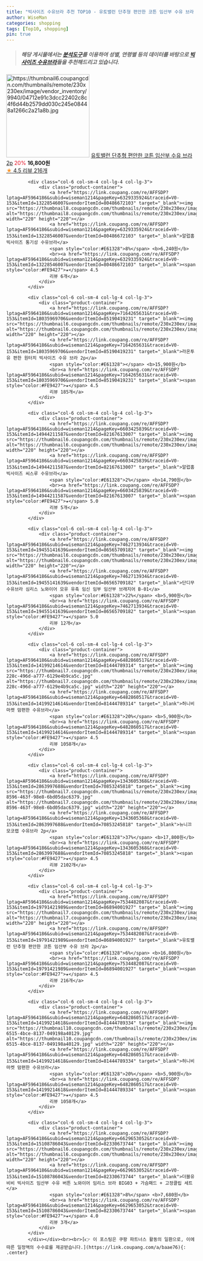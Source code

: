 ```yaml
---
title: "빅사이즈 수유브라 추천 TOP10 - 유토밸런 단추형 편안한 코튼 임산부 수유 브라 2p"
author: WiseMan
categories: shopping
tags: [Top10, shopping]
pin: true
---
```


> ##### 해당 게시물에서는 [**분석도구**](https://itemscout.io/)를 이용하여 **성별**, **연령별** 등의 데이터를 바탕으로 [**빅사이즈 수유브라**](https://link.coupang.com/a/baae76)들을 추천해드리고 있습니다.
<div class="container"><div class="row">
            <div class="col-6 col-sm-4 col-lg-4 col-lg-3">
                <div class="product-container">
                    <a href="https://link.coupang.com/re/AFFSDP?lptag=AF5964186&subid=wiseman1214&pageKey=7534482087&traceid=V0-153&itemId=19791421976&vendorItemId=86894002001" target="_blank"><img src="https://thumbnail6.coupangcdn.com/thumbnails/remote/230x230ex/image/vendor_inventory/9940/04712e91c3dcc22402c8c4f6d44b2579dd030c245e08448a1266c2a21a8b.jpg" alt="https://thumbnail6.coupangcdn.com/thumbnails/remote/230x230ex/image/vendor_inventory/9940/04712e91c3dcc22402c8c4f6d44b2579dd030c245e08448a1266c2a21a8b.jpg" width="220" height="220"></a>
                    <a href="https://link.coupang.com/re/AFFSDP?lptag=AF5964186&subid=wiseman1214&pageKey=7534482087&traceid=V0-153&itemId=19791421976&vendorItemId=86894002001" target="_blank">유토밸런 단추형 편안한 코튼 임산부 수유 브라 2p</a>
                    <span style="color:#E61328">20%</span> <b>16,800원</b>
                    <br><a href="https://link.coupang.com/re/AFFSDP?lptag=AF5964186&subid=wiseman1214&pageKey=7534482087&traceid=V0-153&itemId=19791421976&vendorItemId=86894002001" target="_blank"><span style="color:#FE9427">★</span> 4.5
                    리뷰 216개</a>
                </div>
            </div>
            
            <div class="col-6 col-sm-4 col-lg-4 col-lg-3">
                <div class="product-container">
                    <a href="https://link.coupang.com/re/AFFSDP?lptag=AF5964186&subid=wiseman1214&pageKey=6329335924&traceid=V0-153&itemId=13228546007&vendorItemId=80486672103" target="_blank"><img src="https://thumbnail8.coupangcdn.com/thumbnails/remote/230x230ex/image/rs_quotation_api/rdzoknts/72a0fc56e98b429eb02daecb9d026a72.jpg" alt="https://thumbnail8.coupangcdn.com/thumbnails/remote/230x230ex/image/rs_quotation_api/rdzoknts/72a0fc56e98b429eb02daecb9d026a72.jpg" width="220" height="220"></a>
                    <a href="https://link.coupang.com/re/AFFSDP?lptag=AF5964186&subid=wiseman1214&pageKey=6329335924&traceid=V0-153&itemId=13228546007&vendorItemId=80486672103" target="_blank">알럽홈 빅사이즈 통기성 수유브라</a>
                    <span style="color:#E61328">8%</span> <b>6,240원</b>
                    <br><a href="https://link.coupang.com/re/AFFSDP?lptag=AF5964186&subid=wiseman1214&pageKey=6329335924&traceid=V0-153&itemId=13228546007&vendorItemId=80486672103" target="_blank"><span style="color:#FE9427">★</span> 4.5
                    리뷰 6개</a>
                </div>
            </div>
            
            <div class="col-6 col-sm-4 col-lg-4 col-lg-3">
                <div class="product-container">
                    <a href="https://link.coupang.com/re/AFFSDP?lptag=AF5964186&subid=wiseman1214&pageKey=7164265631&traceid=V0-153&itemId=18035969706&vendorItemId=85190419231" target="_blank"><img src="https://thumbnail6.coupangcdn.com/thumbnails/remote/230x230ex/image/vendor_inventory/0c23/5ef3336b478fe1410504f9ed085cf7d53f2019a1d698d13e25234da6beb8.jpg" alt="https://thumbnail6.coupangcdn.com/thumbnails/remote/230x230ex/image/vendor_inventory/0c23/5ef3336b478fe1410504f9ed085cf7d53f2019a1d698d13e25234da6beb8.jpg" width="220" height="220"></a>
                    <a href="https://link.coupang.com/re/AFFSDP?lptag=AF5964186&subid=wiseman1214&pageKey=7164265631&traceid=V0-153&itemId=18035969706&vendorItemId=85190419231" target="_blank">라온투유 편한 원터치 빅사이즈 수유 브라 2p</a>
                    <span style="color:#E61328"></span> <b>15,900원</b>
                    <br><a href="https://link.coupang.com/re/AFFSDP?lptag=AF5964186&subid=wiseman1214&pageKey=7164265631&traceid=V0-153&itemId=18035969706&vendorItemId=85190419231" target="_blank"><span style="color:#FE9427">★</span> 4.5
                    리뷰 185개</a>
                </div>
            </div>
            
            <div class="col-6 col-sm-4 col-lg-4 col-lg-3">
                <div class="product-container">
                    <a href="https://link.coupang.com/re/AFFSDP?lptag=AF5964186&subid=wiseman1214&pageKey=6603425839&traceid=V0-153&itemId=14944211587&vendorItemId=82167613007" target="_blank"><img src="https://thumbnail6.coupangcdn.com/thumbnails/remote/230x230ex/image/rs_quotation_api/svbdw0qz/003705863e5b43158f18d4814c095f2c.jpg" alt="https://thumbnail6.coupangcdn.com/thumbnails/remote/230x230ex/image/rs_quotation_api/svbdw0qz/003705863e5b43158f18d4814c095f2c.jpg" width="220" height="220"></a>
                    <a href="https://link.coupang.com/re/AFFSDP?lptag=AF5964186&subid=wiseman1214&pageKey=6603425839&traceid=V0-153&itemId=14944211587&vendorItemId=82167613007" target="_blank">알럽홈 빅사이즈 씨스루 수유브라</a>
                    <span style="color:#E61328">2%</span> <b>14,790원</b>
                    <br><a href="https://link.coupang.com/re/AFFSDP?lptag=AF5964186&subid=wiseman1214&pageKey=6603425839&traceid=V0-153&itemId=14944211587&vendorItemId=82167613007" target="_blank"><span style="color:#FE9427">★</span> 5.0
                    리뷰 5개</a>
                </div>
            </div>
            
            <div class="col-6 col-sm-4 col-lg-4 col-lg-3">
                <div class="product-container">
                    <a href="https://link.coupang.com/re/AFFSDP?lptag=AF5964186&subid=wiseman1214&pageKey=7462713934&traceid=V0-153&itemId=19455141639&vendorItemId=86565709182" target="_blank"><img src="https://thumbnail6.coupangcdn.com/thumbnails/remote/230x230ex/image/vendor_inventory/fabd/a2231a2ebe35371770b86d5297f3b29ab0c0054ae004600a53a5af9b03a6.png" alt="https://thumbnail6.coupangcdn.com/thumbnails/remote/230x230ex/image/vendor_inventory/fabd/a2231a2ebe35371770b86d5297f3b29ab0c0054ae004600a53a5af9b03a6.png" width="220" height="220"></a>
                    <a href="https://link.coupang.com/re/AFFSDP?lptag=AF5964186&subid=wiseman1214&pageKey=7462713934&traceid=V0-153&itemId=19455141639&vendorItemId=86565709182" target="_blank">단디무 수유브라 심리스 노와이어 모유 유축 임신 임부 임산부 브래지어 B-01</a>
                    <span style="color:#E61328">22%</span> <b>5,900원</b>
                    <br><a href="https://link.coupang.com/re/AFFSDP?lptag=AF5964186&subid=wiseman1214&pageKey=7462713934&traceid=V0-153&itemId=19455141639&vendorItemId=86565709182" target="_blank"><span style="color:#FE9427">★</span> 5.0
                    리뷰 12개</a>
                </div>
            </div>
            
            <div class="col-6 col-sm-4 col-lg-4 col-lg-3">
                <div class="product-container">
                    <a href="https://link.coupang.com/re/AFFSDP?lptag=AF5964186&subid=wiseman1214&pageKey=6482860517&traceid=V0-153&itemId=14199214614&vendorItemId=81444789314" target="_blank"><img src="https://thumbnail7.coupangcdn.com/thumbnails/remote/230x230ex/image/retail/images/2022/04/26/14/9/747f5319-228c-496d-a777-6129e4b9ca5c.jpg" alt="https://thumbnail7.coupangcdn.com/thumbnails/remote/230x230ex/image/retail/images/2022/04/26/14/9/747f5319-228c-496d-a777-6129e4b9ca5c.jpg" width="220" height="220"></a>
                    <a href="https://link.coupang.com/re/AFFSDP?lptag=AF5964186&subid=wiseman1214&pageKey=6482860517&traceid=V0-153&itemId=14199214614&vendorItemId=81444789314" target="_blank">허니비마켓 맘편한 수유브라</a>
                    <span style="color:#E61328">20%</span> <b>5,900원</b>
                    <br><a href="https://link.coupang.com/re/AFFSDP?lptag=AF5964186&subid=wiseman1214&pageKey=6482860517&traceid=V0-153&itemId=14199214614&vendorItemId=81444789314" target="_blank"><span style="color:#FE9427">★</span> 4.5
                    리뷰 1058개</a>
                </div>
            </div>
            
            <div class="col-6 col-sm-4 col-lg-4 col-lg-3">
                <div class="product-container">
                    <a href="https://link.coupang.com/re/AFFSDP?lptag=AF5964186&subid=wiseman1214&pageKey=1343605368&traceid=V0-153&itemId=2863997688&vendorItemId=70853245818" target="_blank"><img src="https://thumbnail7.coupangcdn.com/thumbnails/remote/230x230ex/image/retail/images/2020/06/08/17/1/065117c9-8596-463f-98e8-6bd05dac6379.jpg" alt="https://thumbnail7.coupangcdn.com/thumbnails/remote/230x230ex/image/retail/images/2020/06/08/17/1/065117c9-8596-463f-98e8-6bd05dac6379.jpg" width="220" height="220"></a>
                    <a href="https://link.coupang.com/re/AFFSDP?lptag=AF5964186&subid=wiseman1214&pageKey=1343605368&traceid=V0-153&itemId=2863997688&vendorItemId=70853245818" target="_blank">뉴니끄 모코랩 수유브라 2p</a>
                    <span style="color:#E61328">37%</span> <b>17,800원</b>
                    <br><a href="https://link.coupang.com/re/AFFSDP?lptag=AF5964186&subid=wiseman1214&pageKey=1343605368&traceid=V0-153&itemId=2863997688&vendorItemId=70853245818" target="_blank"><span style="color:#FE9427">★</span> 4.5
                    리뷰 2102개</a>
                </div>
            </div>
            
            <div class="col-6 col-sm-4 col-lg-4 col-lg-3">
                <div class="product-container">
                    <a href="https://link.coupang.com/re/AFFSDP?lptag=AF5964186&subid=wiseman1214&pageKey=7534482087&traceid=V0-153&itemId=19791421989&vendorItemId=86894001927" target="_blank"><img src="https://thumbnail7.coupangcdn.com/thumbnails/remote/230x230ex/image/vendor_inventory/5bdc/ef4d96f118e0cdb920b2a5f4ff04bd5b601dd803f55fc58a033e59d35db3.jpg" alt="https://thumbnail7.coupangcdn.com/thumbnails/remote/230x230ex/image/vendor_inventory/5bdc/ef4d96f118e0cdb920b2a5f4ff04bd5b601dd803f55fc58a033e59d35db3.jpg" width="220" height="220"></a>
                    <a href="https://link.coupang.com/re/AFFSDP?lptag=AF5964186&subid=wiseman1214&pageKey=7534482087&traceid=V0-153&itemId=19791421989&vendorItemId=86894001927" target="_blank">유토밸런 단추형 편안한 코튼 임산부 수유 브라 2p</a>
                    <span style="color:#E61328">6%</span> <b>16,800원</b>
                    <br><a href="https://link.coupang.com/re/AFFSDP?lptag=AF5964186&subid=wiseman1214&pageKey=7534482087&traceid=V0-153&itemId=19791421989&vendorItemId=86894001927" target="_blank"><span style="color:#FE9427">★</span> 4.5
                    리뷰 216개</a>
                </div>
            </div>
            
            <div class="col-6 col-sm-4 col-lg-4 col-lg-3">
                <div class="product-container">
                    <a href="https://link.coupang.com/re/AFFSDP?lptag=AF5964186&subid=wiseman1214&pageKey=6482860517&traceid=V0-153&itemId=14199214618&vendorItemId=81444789334" target="_blank"><img src="https://thumbnail10.coupangcdn.com/thumbnails/remote/230x230ex/image/retail/images/2022/04/26/14/2/24ac66e6-6515-4bce-8137-049198a40129.jpg" alt="https://thumbnail10.coupangcdn.com/thumbnails/remote/230x230ex/image/retail/images/2022/04/26/14/2/24ac66e6-6515-4bce-8137-049198a40129.jpg" width="220" height="220"></a>
                    <a href="https://link.coupang.com/re/AFFSDP?lptag=AF5964186&subid=wiseman1214&pageKey=6482860517&traceid=V0-153&itemId=14199214618&vendorItemId=81444789334" target="_blank">허니비마켓 맘편한 수유브라</a>
                    <span style="color:#E61328">20%</span> <b>5,900원</b>
                    <br><a href="https://link.coupang.com/re/AFFSDP?lptag=AF5964186&subid=wiseman1214&pageKey=6482860517&traceid=V0-153&itemId=14199214618&vendorItemId=81444789334" target="_blank"><span style="color:#FE9427">★</span> 4.5
                    리뷰 1058개</a>
                </div>
            </div>
            
            <div class="col-6 col-sm-4 col-lg-4 col-lg-3">
                <div class="product-container">
                    <a href="https://link.coupang.com/re/AFFSDP?lptag=AF5964186&subid=wiseman1214&pageKey=6629653052&traceid=V0-153&itemId=15108786043&vendorItemId=82330673744" target="_blank"><img src="https://thumbnail6.coupangcdn.com/thumbnails/remote/230x230ex/image/rs_quotation_api/pwo1osvr/009ed82cd3a64dbfa976d684f0faef37.jpg" alt="https://thumbnail6.coupangcdn.com/thumbnails/remote/230x230ex/image/rs_quotation_api/pwo1osvr/009ed82cd3a64dbfa976d684f0faef37.jpg" width="220" height="220"></a>
                    <a href="https://link.coupang.com/re/AFFSDP?lptag=AF5964186&subid=wiseman1214&pageKey=6629653052&traceid=V0-153&itemId=15108786043&vendorItemId=82330673744" target="_blank">더블유비비 빅사이즈 임산부 수유 버튼 노와이어 임리스 브라 BIG03 + 가슴패드 + 고정클립 세트</a>
                    <span style="color:#E61328">8%</span> <b>7,680원</b>
                    <br><a href="https://link.coupang.com/re/AFFSDP?lptag=AF5964186&subid=wiseman1214&pageKey=6629653052&traceid=V0-153&itemId=15108786043&vendorItemId=82330673744" target="_blank"><span style="color:#FE9427">★</span> 4.0
                    리뷰 3개</a>
                </div>
            </div>
            </div></div><br><br>[👉 이 포스팅은 쿠팡 파트너스 활동의 일환으로, 이에 따른 일정액의 수수료를 제공받습니다.](https://link.coupang.com/a/baae76){: .center}
